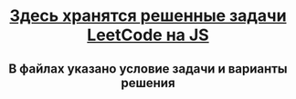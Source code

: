 <h1 align="center"><a href=["https://daniilshat.ru/"](https://github.com/danillavrentev) target="_blank">Здесь хранятся решенные задачи LeetCode на JS</a> 
<h2 align="center">В файлах указано условие задачи и варианты решения</h2>
